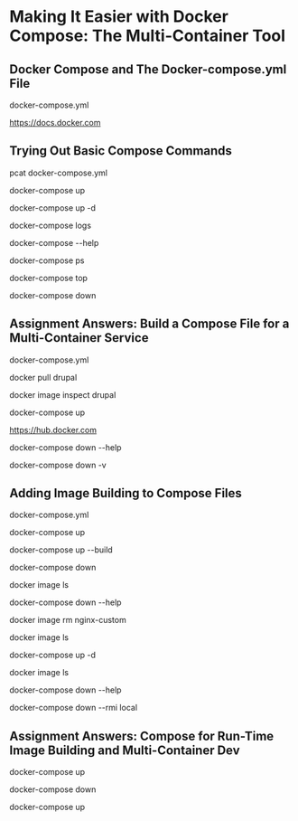 # Making It Easier with Docker Compose: The Multi-Container Tool

## Docker Compose and The Docker-compose.yml File

docker-compose.yml

https://docs.docker.com

## Trying Out Basic Compose Commands

pcat docker-compose.yml

docker-compose up

docker-compose up -d

docker-compose logs

docker-compose --help

docker-compose ps

docker-compose top

docker-compose down

## Assignment Answers: Build a Compose File for a Multi-Container Service

docker-compose.yml

docker pull drupal

docker image inspect drupal

docker-compose up

https://hub.docker.com

docker-compose down --help

docker-compose down -v

## Adding Image Building to Compose Files

docker-compose.yml

docker-compose up

docker-compose up --build

docker-compose down

docker image ls

docker-compose down --help

docker image rm nginx-custom

docker image ls

docker-compose up -d

docker image ls

docker-compose down --help

docker-compose down --rmi local

## Assignment Answers: Compose for Run-Time Image Building and Multi-Container Dev

docker-compose up

docker-compose down

docker-compose up
